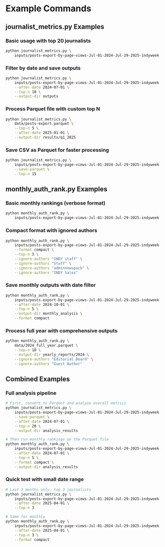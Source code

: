 # Example Commands

## journalist_metrics.py Examples

### Basic usage with top 20 journalists
```bash
python journalist_metrics.py \
    inputs/posts-export-by-page-views-Jul-01-2024-Jul-29-2025-indyweek-com.csv
```

### Filter by date and save outputs
```bash
python journalist_metrics.py \
    inputs/posts-export-by-page-views-Jul-01-2024-Jul-29-2025-indyweek-com.csv \
    --after-date 2024-07-01 \
    --top-n 10 \
    --output-dir outputs
```

### Process Parquet file with custom top N
```bash
python journalist_metrics.py \
    data/posts-export.parquet \
    --top-n 5 \
    --after-date 2025-01-01 \
    --output-dir results/q1_2025
```

### Save CSV as Parquet for faster processing
```bash
python journalist_metrics.py \
    inputs/posts-export-by-page-views-Jul-01-2024-Jul-29-2025-indyweek-com.csv \
    --save-parquet \
    --top-n 15
```

## monthly_auth_rank.py Examples

### Basic monthly rankings (verbose format)
```bash
python monthly_auth_rank.py \
    inputs/posts-export-by-page-views-Jul-01-2024-Jul-29-2025-indyweek-com.csv
```

### Compact format with ignored authors
```bash
python monthly_auth_rank.py \
    inputs/posts-export-by-page-views-Jul-01-2024-Jul-29-2025-indyweek-com.csv \
    --format compact \
    --top-n 3 \
    --ignore-authors "INDY staff" \
    --ignore-authors "Staff" \
    --ignore-authors "adminnewspack" \
    --ignore-authors "INDY Sales" 
```
### Save monthly outputs with date filter
```bash
python monthly_auth_rank.py \
    inputs/posts-export-by-page-views-Jul-01-2024-Jul-29-2025-indyweek-com.csv \
    --after-date 2024-10-01 \
    --top-n 5 \
    --output-dir monthly_analysis \
    --format compact
```

### Process full year with comprehensive outputs
```bash
python monthly_auth_rank.py \
    data/2024_full_year.parquet \
    --top-n 10 \
    --output-dir yearly_reports/2024 \
    --ignore-authors "Editorial Board" \
    --ignore-authors "Guest Author"
```

## Combined Examples

### Full analysis pipeline
```bash
# First, convert to Parquet and analyze overall metrics
python journalist_metrics.py \
    inputs/posts-export-by-page-views-Jul-01-2024-Jul-29-2025-indyweek-com.csv \
    --save-parquet \
    --after-date 2024-07-01 \
    --top-n 20 \
    --output-dir analysis_results

# Then run monthly rankings on the Parquet file
python monthly_auth_rank.py \
    inputs/posts-export-by-page-views-Jul-01-2024-Jul-29-2025-indyweek-com.parquet \
    --after-date 2024-07-01 \
    --top-n 5 \
    --format compact \
    --output-dir analysis_results
```

### Quick test with small date range
```bash
# Last 3 months only, top 3 journalists
python journalist_metrics.py \
    inputs/posts-export-by-page-views-Jul-01-2024-Jul-29-2025-indyweek-com.csv \
    --after-date 2025-04-01 \
    --top-n 3

# Same for monthly
python monthly_auth_rank.py \
    inputs/posts-export-by-page-views-Jul-01-2024-Jul-29-2025-indyweek-com.csv \
    --after-date 2025-04-01 \
    --top-n 3 \
    --format compact
```